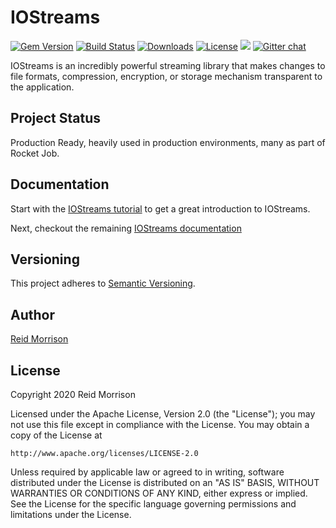 # IOStreams
[![Gem Version](https://img.shields.io/gem/v/iostreams.svg)](https://rubygems.org/gems/iostreams) [![Build Status](https://travis-ci.org/rocketjob/iostreams.svg?branch=master)](https://travis-ci.org/rocketjob/iostreams) [![Downloads](https://img.shields.io/gem/dt/iostreams.svg)](https://rubygems.org/gems/iostreams) [![License](https://img.shields.io/badge/license-Apache%202.0-brightgreen.svg)](http://opensource.org/licenses/Apache-2.0) ![](https://img.shields.io/badge/status-Production%20Ready-blue.svg) [![Gitter chat](https://img.shields.io/badge/IRC%20(gitter)-Support-brightgreen.svg)](https://gitter.im/rocketjob/support)

IOStreams is an incredibly powerful streaming library that makes changes to file formats, compression, encryption, 
or storage mechanism transparent to the application.

## Project Status

Production Ready, heavily used in production environments, many as part of Rocket Job.

## Documentation

Start with the [IOStreams tutorial](https://iostreams.rocketjob.io/tutorial) to get a great introduction to IOStreams.

Next, checkout the remaining [IOStreams documentation](https://iostreams.rocketjob.io/)

## Versioning

This project adheres to [Semantic Versioning](http://semver.org/).

## Author

[Reid Morrison](https://github.com/reidmorrison)

## License

Copyright 2020 Reid Morrison

Licensed under the Apache License, Version 2.0 (the "License");
you may not use this file except in compliance with the License.
You may obtain a copy of the License at

    http://www.apache.org/licenses/LICENSE-2.0

Unless required by applicable law or agreed to in writing, software
distributed under the License is distributed on an "AS IS" BASIS,
WITHOUT WARRANTIES OR CONDITIONS OF ANY KIND, either express or implied.
See the License for the specific language governing permissions and
limitations under the License.
